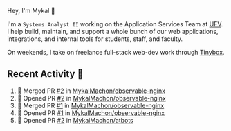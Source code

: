 Hey, I'm Mykal 👋

I'm a `Systems Analyst II` working on the Application Services Team at [UFV](https://ufv.ca). 
I help build, maintain, and support a whole bunch of our web applications, integrations, and internal tools for students, staff, and faculty.

On weekends, I take on freelance full-stack web-dev work through [Tinybox](https://tinybox.dev).

## Recent Activity 🚀

<!--START_SECTION:activity-->
1. 🎉 Merged PR [#2](https://github.com/MykalMachon/observable-nginx/pull/2) in [MykalMachon/observable-nginx](https://github.com/MykalMachon/observable-nginx)
2. 💪 Opened PR [#2](https://github.com/MykalMachon/observable-nginx/pull/2) in [MykalMachon/observable-nginx](https://github.com/MykalMachon/observable-nginx)
3. 🎉 Merged PR [#1](https://github.com/MykalMachon/observable-nginx/pull/1) in [MykalMachon/observable-nginx](https://github.com/MykalMachon/observable-nginx)
4. 💪 Opened PR [#1](https://github.com/MykalMachon/observable-nginx/pull/1) in [MykalMachon/observable-nginx](https://github.com/MykalMachon/observable-nginx)
5. 💪 Opened PR [#2](https://github.com/MykalMachon/atbots/pull/2) in [MykalMachon/atbots](https://github.com/MykalMachon/atbots)
<!--END_SECTION:activity-->
